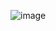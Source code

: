 ![image](https://github.com/NHCM-hue/Game-mata-Mosquito/assets/145603575/87293c45-0aa5-485c-9406-37de507d881b)

